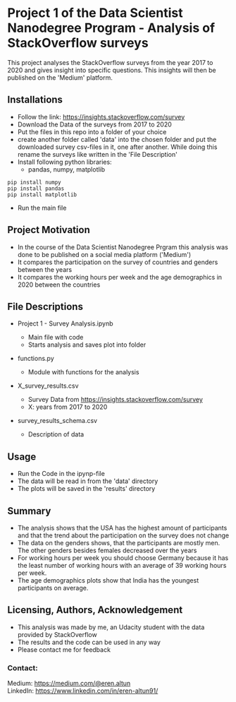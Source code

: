 
# Project 1 of the Data Scientist Nanodegree Program - Analysis of StackOverflow surveys

This project analyses the StackOverflow surveys from the year 2017 to 2020 and gives insight into specific questions. This insights will then be published on the 'Medium' platform.

## Installations
- Follow the link: https://insights.stackoverflow.com/survey
- Download the Data of the surveys from 2017 to 2020
- Put the files in this repo into a folder of your choice
- create another folder called 'data' into the chosen folder and put the downloaded survey csv-files in it, one after another. While doing this rename the surveys like written in the 'File Description'
- Install following python libraries:
    - pandas, numpy, matplotlib

`pip install numpy`  
`pip install pandas`  
`pip install matplotlib`  

- Run the main file

## Project Motivation
- In the course of the Data Scientist Nanodegree Prgram this analysis was done to be published on a social media platform ('Medium')
- It compares the participation on the survey of countries and genders between the years
- It compares the working hours per week and the age demographics in 2020 between the countries  

## File Descriptions

- Project 1 - Survey Analysis.ipynb
    - Main file with code
    - Starts analysis and saves plot into folder
    
- functions.py
    - Module with functions for the analysis
    
- X_survey_results.csv
    - Survey Data from https://insights.stackoverflow.com/survey
    - X: years from 2017 to 2020
    
- survey_results_schema.csv
    - Description of data
    
## Usage
- Run the Code in the ipynp-file
- The data will be read in from the 'data' directory
- The plots will be saved in the 'results' directory 

## Summary
- The analysis shows that the USA has the highest amount of participants and that the trend about the participation on the survey does not change
- The data on the genders shows, that the participants are mostly men. The other genders besides females decreased over the years
- For working hours per week you should choose Germany because it has the least number of working hours with an average of 39 working hours per week.
- The age demographics plots show that India has the youngest participants on average.

## Licensing, Authors, Acknowledgement

- This analysis was made by me, an Udacity student with the data provided by StackOverflow
- The results and the code can be used in any way
- Please contact me for feedback

### Contact: 
Medium: https://medium.com/@eren.altun  
LinkedIn: https://www.linkedin.com/in/eren-altun91/
